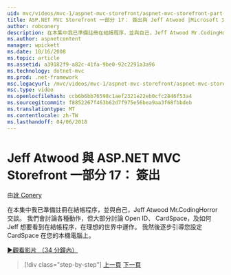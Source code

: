 ```yaml
---
uid: mvc/videos/mvc-1/aspnet-mvc-storefront/aspnet-mvc-storefront-part-17-checkout-with-jeff-atwood
title: ASP.NET MVC Storefront 一部分 17： 簽出與 Jeff Atwood |Microsoft 文件
author: robconery
description: 在本集中我已準備註冊在結帳程序，並與自己，Jeff Atwood Mr.CodingHorror 交談。 我們會討論各種動作，但大部分討論 Ope...
ms.author: aspnetcontent
manager: wpickett
ms.date: 10/16/2008
ms.topic: article
ms.assetid: a39182f9-a82c-41fa-9be0-92c2291a3a96
ms.technology: dotnet-mvc
ms.prod: .net-framework
msc.legacyurl: /mvc/videos/mvc-1/aspnet-mvc-storefront/aspnet-mvc-storefront-part-17-checkout-with-jeff-atwood
msc.type: video
ms.openlocfilehash: ccb6b6bb76598c1aef2321e22eb0cfc2846f53a4
ms.sourcegitcommit: f8852267f463b62d7f975e56bea9aa3f68fbbdeb
ms.translationtype: MT
ms.contentlocale: zh-TW
ms.lasthandoff: 04/06/2018
---
```

<a name="aspnet-mvc-storefront-part-17-checkout-with-jeff-atwood"></a>Jeff Atwood 與 ASP.NET MVC Storefront 一部分 17： 簽出
====================
由[訛 Conery](https://github.com/robconery)

在本集中我已準備註冊在結帳程序，並與自己，Jeff Atwood Mr.CodingHorror 交談。 我們會討論各種動作，但大部分討論 Open ID、 CardSpace，及如何 Jeff 想要看到在結帳程序，在理想的世界中運作。 我然後逐步引導您設定 CardSpace 在您的本機電腦上。

[&#9654;觀看影片 （34 分鐘內）](https://channel9.msdn.com/Blogs/ASP-NET-Site-Videos/aspnet-mvc-storefront-part-17-checkout-with-jeff-atwood)

> [!div class="step-by-step"]
> [上一頁](aspnet-mvc-storefront-part-16-membership-redo-with-openid.md)
> [下一頁](aspnet-mvc-storefront-part-18-creating-an-experience.md)
